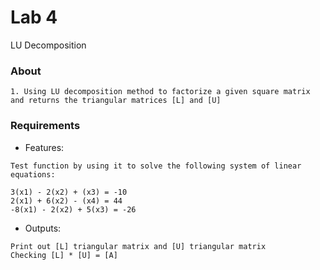 # Lab 4
LU Decomposition

### About
```
1. Using LU decomposition method to factorize a given square matrix and returns the triangular matrices [L] and [U]
```

### Requirements
- Features:
```
Test function by using it to solve the following system of linear equations:

3(x1) - 2(x2) + (x3) = -10
2(x1) + 6(x2) - (x4) = 44
-8(x1) - 2(x2) + 5(x3) = -26
```
- Outputs:
```
Print out [L] triangular matrix and [U] triangular matrix
Checking [L] * [U] = [A]
```
